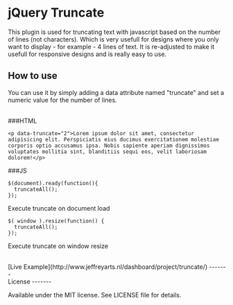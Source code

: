 jQuery Truncate
===========

This plugin is used for truncating text with javascript based on the number of lines (not characters). Which is very usefull for designs where you only want to display - for example - 4 lines of text. It is re-adjusted to make it usefull for responsive designs and is really easy to use.

How to use
--------
You can use it by simply adding a data attribute named "truncate" and set a numeric value for the number of lines.
<br><br>

###HTML<br>
```
<p data-truncate="2">Lorem ipsum dolor sit amet, consectetur adipisicing elit. Perspiciatis eius ducimus exercitationem molestiae corporis optio accusamus ipsa. Nobis sapiente aperiam dignissimos voluptates mollitia sint, blanditiis sequi eos, velit laboriosam dolorem!</p>
```

###JS
```
$(document).ready(function(){
  truncateAll();
});
```
Execute truncate on document load
<br>
```
$( window ).resize(function() {
  truncateAll();
});
```
Execute truncate on window resize

<br>
[Live Example](http://www.jeffreyarts.nl/dashboard/project/truncate/)
-------
<br>
License
-------

Available under the MIT license. See LICENSE file for details.
